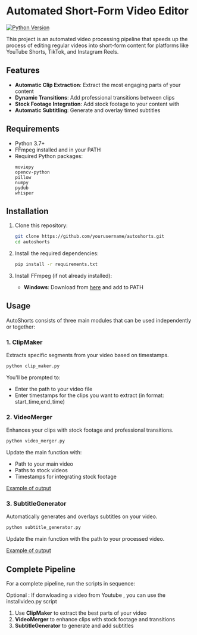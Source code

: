 # Automated Short-Form Video Editor

[![Python Version](https://img.shields.io/badge/python-3.12.8%2B-blue.svg)](https://www.python.org/downloads/)

This project is an automated video processing pipeline that speeds up the process of editing regular videos into short-form content for platforms like YouTube Shorts, TikTok, and Instagram Reels.

##  Features

- **Automatic Clip Extraction**: Extract the most engaging parts of your content
- **Dynamic Transitions**: Add professional transitions between clips
- **Stock Footage Integration**: Add stock footage to your content with 
- **Automatic Subtitling**: Generate and overlay timed subtitles 

##  Requirements

- Python 3.7+
- FFmpeg installed and in your PATH
- Required Python packages:
  ```
  moviepy
  opencv-python
  pillow
  numpy
  pydub
  whisper
  ```

##  Installation

1. Clone this repository:
   ```bash
   git clone https://github.com/yourusername/autoshorts.git
   cd autoshorts
   ```

2. Install the required dependencies:
   ```bash
   pip install -r requirements.txt
   ```

3. Install FFmpeg (if not already installed):
   - **Windows**: Download from [here](https://ffmpeg.org/download.html) and add to PATH

##  Usage

AutoShorts consists of three main modules that can be used independently or together:

### 1. ClipMaker

Extracts specific segments from your video based on timestamps.

```bash
python clip_maker.py
```

You'll be prompted to:
- Enter the path to your video file
- Enter timestamps for the clips you want to extract (in format: start_time,end_time)

### 2. VideoMerger

Enhances your clips with stock footage and professional transitions.

```bash
python video_merger.py
```

Update the main function with:
- Path to your main video
- Paths to stock videos
- Timestamps for integrating stock footage

[Example of output](https://github.com/user-attachments/assets/1b737cd2-1229-47e3-89f2-c57166e7d4fd)


### 3. SubtitleGenerator

Automatically generates and overlays subtitles on your video.

```bash
python subtitle_generator.py
```

Update the main function with the path to your processed video.

[Example of output](https://github.com/user-attachments/assets/91365259-5df4-425b-87e0-01fd7eee99b8)

## Complete Pipeline

For a complete pipeline, run the scripts in sequence:

Optional : If donwloading a video from Youtube , you can use the installvideo.py script

1. Use **ClipMaker** to extract the best parts of your video
2. **VideoMerger** to enhance clips with stock footage and transitions
3. **SubtitleGenerator** to generate and add subtitles
